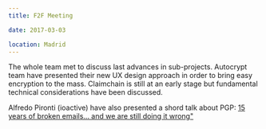 ```yaml
---
title: F2F Meeting

date: 2017-03-03

location: Madrid
---
```


The whole team met to discuss last advances in sub-projects. Autocrypt team have presented their new UX design approach in order to bring easy encryption to the mass. Claimchain is still at an early stage but fundamental technical considerations have been discussed.

Alfredo Pironti (ioactive) have also presented a shord talk about PGP: [15 years of broken emails... and we are still doing it wrong"](http://nextleap.eu/slides/Pironti_OpenPGP_NEXTLEAP.pdf)
